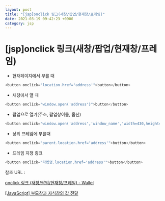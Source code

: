 ```yaml
---
layout: post
title: "[jsp]onclick 링크(새창/팝업/현재창/프레임)"
date: 2021-03-19 09:42:23 +0900
category: jsp
---
```


# [jsp]onclick 링크(새창/팝업/현재창/프레임)

- 현재페이지에서 부를 때

```java
<button onclick="location.href='address'">button</button>
```

- 새창에서 열 때

```java
<button onclick="window.open('address')">button</button>
```

- 팝업으로 열기(주소, 팝업창이름, 옵션)

```java
<button onclick="window.open('address','window_name','width=430,height=500,location=no,status=no,scrollbars=yes');">button</button>
```

- 상위 프레임에 부를때

```java
<button onclick="parent.location.href='address'">button</button>
```

- 프레임 지정 링크

```java
<button onclick="타켓명.location.href='address'">button</button>
```

참조 URL : 

[onclick 링크 (새창/팝업/현재창/프레임) - Wallel](https://wallel.com/onclick-%EB%A7%81%ED%81%AC-%EC%83%88%EC%B0%BD%ED%8C%9D%EC%97%85%ED%98%84%EC%9E%AC%EC%B0%BD%ED%94%84%EB%A0%88%EC%9E%84/)

[[JavaScript] 부모창과 자식창의 값 전달](https://all-record.tistory.com/149)